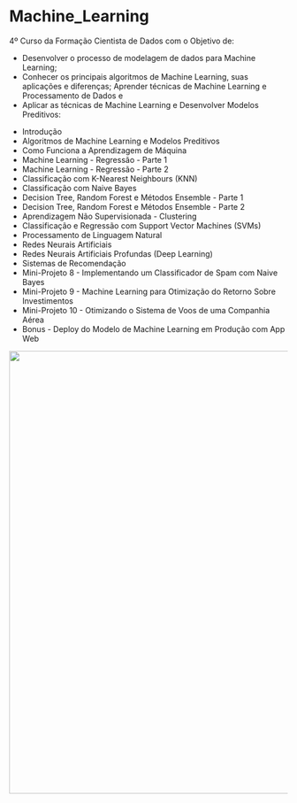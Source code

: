 # Machine_Learning

4º Curso da Formação Cientista de Dados com o Objetivo de:
- Desenvolver o processo de modelagem de dados para Machine Learning; 
- Conhecer os principais algoritmos de Machine Learning, suas aplicações e diferenças;
Aprender técnicas de Machine Learning e Processamento de Dados e
- Aplicar as técnicas de Machine Learning e Desenvolver Modelos Preditivos:

<ul>
  <li>Introdução</li>
  <li>Algoritmos de Machine Learning e Modelos Preditivos</li>
  <li>Como Funciona a Aprendizagem de Máquina</li>
  <li>Machine Learning - Regressão - Parte 1</li>
  <li>Machine Learning - Regressão - Parte 2</li>
  <li>Classificação com K-Nearest Neighbours (KNN)</li>
  <li>Classificação com Naive Bayes</li>
  <li>Decision Tree, Random Forest e Métodos Ensemble - Parte 1</li>
  <li>Decision Tree, Random Forest e Métodos Ensemble - Parte 2</li>
  <li>Aprendizagem Não Supervisionada - Clustering</li>
  <li>Classificação e Regressão com Support Vector Machines (SVMs)</li>
  <li>Processamento de Linguagem Natural</li>
  <li>Redes Neurais Artificiais</li>
  <li>Redes Neurais Artificiais Profundas (Deep Learning)</li>
  <li>Sistemas de Recomendação</li>
  <li>Mini-Projeto 8 - Implementando um Classificador de Spam com Naive Bayes</li>
  <li>Mini-Projeto 9 - Machine Learning para Otimização do Retorno Sobre Investimentos</li>
  <li>Mini-Projeto 10 - Otimizando o Sistema de Voos de uma Companhia Aérea</li>
  <li>Bonus - Deploy do Modelo de Machine Learning em Produção com App Web</li>
</ul>

<center><img src="https://user-images.githubusercontent.com/61481422/111002854-e496fa00-8364-11eb-9943-d1341c541b58.png" alt="" width="800"></center>
